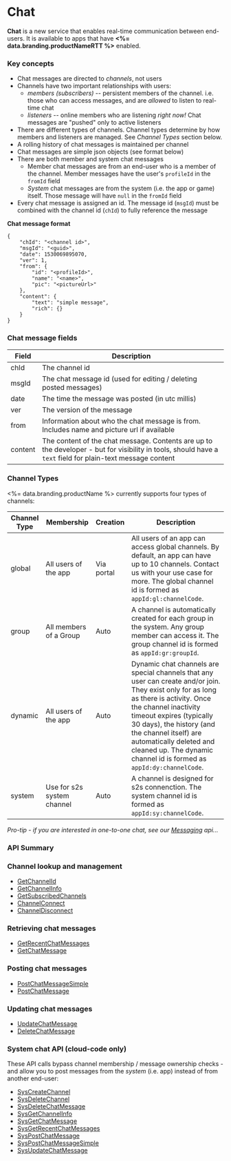 # Chat






**Chat** is a new service that enables real-time communication between end-users. It is available to apps that have **<%= data.branding.productNameRTT %>** enabled.

### Key concepts

* Chat messages are directed to *channels*, not users
* Channels have two important relationships with users:
    * *members (subscribers)* -- persistent members of the channel. i.e. those who can access messages, and are *allowed* to listen to real-time chat
    * *listeners* -- online members who are listening *right now!* Chat messages are "pushed" only to active listeners
* There are different types of channels. Channel types determine by how members and listeners are managed. See *Channel Types* section below.
* A rolling history of chat messages is maintained per channel
* Chat messages are simple json objects (see format below)
* There are both member and system chat messages
    * Member chat messages are from an end-user who is a member of the channel. Member messages have the user's `profileId` in the `fromId` field
    * *System* chat messages are from the system (i.e. the app or game) itself. Those message will have `null` in the `fromId` field
* Every chat message is assigned an id. The message id (`msgId`) must be combined with the channel id (`chId`) to fully reference the message



**Chat message format**
```
{
    "chId": "<channel id>",
    "msgId": "<guid>",
    "date": 1530069895070,
    "ver": 1,
    "from": {
        "id": "<profileId>",
        "name": "<name>",
        "pic": "<pictureUrl>"
    },
    "content": {
        "text": "simple message",
        "rich": {}
    }
}
```

### Chat message fields

Field | Description
-------------- | -----------
chId | The channel id
msgId | The chat message id (used for editing / deleting posted messages)
date | The time the message was posted (in utc millis)
ver | The version of the message
from | Information about who the chat message is from. Includes name and picture url if available
content | The content of the chat message. Contents are up to the developer - but for visibility in tools, should have a `text` field for plain-text message content


### Channel Types

<%= data.branding.productName %> currently supports four types of channels:

Channel Type | Membership | Creation | Description
------------ | ---------- | --------- | -----------
global | All users of the app | Via portal | All users of an app can access global channels. By default, an app can have up to 10 channels. Contact us with your use case for more. The global channel id is formed as `appId:gl:channelCode`.
group | All members of a Group | Auto | A channel is automatically created for each group in the system. Any group member can access it. The group channel id is formed as `appId:gr:groupId`.
dynamic | All users of the app | Auto | Dynamic chat channels are special channels that any user can create and/or join. They exist only for as long as there is activity. Once the channel inactivity timeout expires (typically 30 days), the history (and the channel itself) are automatically deleted and cleaned up. The dynamic channel id is formed as `appId:dy:channelCode`.
system | Use for s2s system channel | Auto | A channel is designed for s2s connenction. The system channel id is formed as `appId:sy:channelCode`.


*Pro-tip - if you are interested in one-to-one chat, see our [Messaging](/api/capi/messaging) api...*


### API Summary

### Channel lookup and management

* [GetChannelId](/api/capi/chat/getchannelid)
* [GetChannelInfo](/api/capi/chat/getchannelinfo)
* [GetSubscribedChannels](/api/capi/chat/getsubscribedchannels)
* [ChannelConnect](/api/capi/chat/channelconnect)
* [ChannelDisconnect](/api/capi/chat/channeldisconnect)

### Retrieving chat messages

* [GetRecentChatMessages](/api/capi/chat/getrecentchatmessages)
* [GetChatMessage](/api/capi/chat/getchatmessage)

### Posting chat messages

* [PostChatMessageSimple](/api/capi/chat/postchatmessagesimple)
* [PostChatMessage](/api/capi/chat/postchatmessage)

### Updating chat messages

* [UpdateChatMessage](/api/capi/chat/updatechatmessage)
* [DeleteChatMessage](/api/capi/chat/deletechatmessage)

### System chat API (cloud-code only)

These API calls bypass channel membership / message ownership checks - and allow you to post messages from the *system* (i.e. app) instead of from another end-user:

* [SysCreateChannel](/api/capi/chat/syscreatechannel)
* [SysDeleteChannel](/api/capi/chat/sysdeletechannel)
* [SysDeleteChatMessage](/api/capi/chat/sysdeletechatmessage)
* [SysGetChannelInfo](/api/capi/chat/sysgetchannelinfo)
* [SysGetChatMessage](/api/capi/chat/sysgetchatmessage)
* [SysGetRecentChatMessages](/api/capi/chat/sysgetrecentchatmessages)
* [SysPostChatMessage](/api/capi/chat/syspostchatmessage)
* [SysPostChatMessageSimple](/api/capi/chat/syspostchatmessagesimple)
* [SysUpdateChatMessage](/api/capi/chat/sysupdatechatmessage)



<DocCardList />